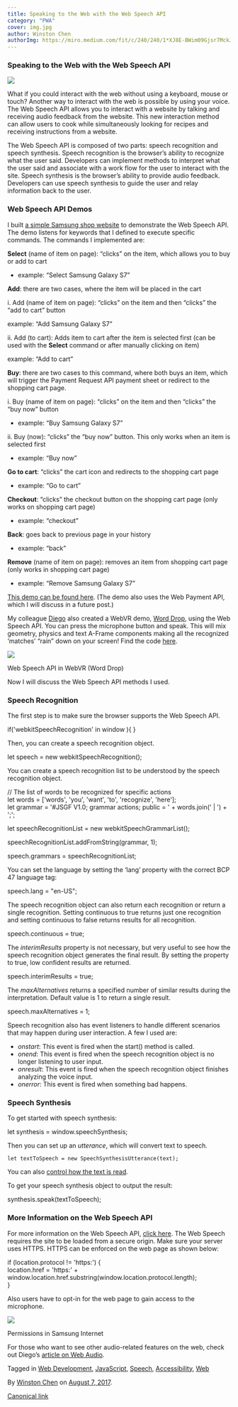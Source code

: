 ```yaml
---
title: Speaking to the Web with the Web Speech API
category: "PWA"
cover: img.jpg
author: Winston Chen
authorImg: https://miro.medium.com/fit/c/240/240/1*XJ8E-BWim09Gjsr7MckJSQ.jpeg
---
```


### Speaking to the Web with the Web Speech API

![](https://cdn-images-1.medium.com/max/800/1*r63rqRn974ald5ynX-SCMg.jpeg)

What if you could interact with the web without using a keyboard, mouse or touch? Another way to interact with the web is possible by using your voice. The Web Speech API allows you to interact with a website by talking and receiving audio feedback from the website. This new interaction method can allow users to cook while simultaneously looking for recipes and receiving instructions from a website.

The Web Speech API is composed of two parts: speech recognition and speech synthesis. Speech recognition is the browser’s ability to recognize what the user said. Developers can implement methods to interpret what the user said and associate with a work flow for the user to interact with the site. Speech synthesis is the browser’s ability to provide audio feedback. Developers can use speech synthesis to guide the user and relay information back to the user.

### Web Speech API Demos

I built [a simple Samsung shop website](https://samsunginter.net/samsung-shop/) to demonstrate the Web Speech API. The demo listens for keywords that I defined to execute specific commands. The commands I implemented are:

**Select** (name of item on page): “clicks” on the item, which allows you to buy or add to cart

*   example: “Select Samsung Galaxy S7”

**Add**: there are two cases, where the item will be placed in the cart

i. Add (name of item on page): “clicks” on the item and then “clicks” the “add to cart” button

example: “Add Samsung Galaxy S7”

ii. Add (to cart): Adds item to cart after the item is selected first (can be used with the **Select** command or after manually clicking on item)

example: “Add to cart”

**Buy**: there are two cases to this command, where both buys an item, which will trigger the Payment Request API payment sheet or redirect to the shopping cart page.

i. Buy (name of item on page): “clicks” on the item and then “clicks” the “buy now” button

*   example: “Buy Samsung Galaxy S7”

ii. Buy (now): “clicks” the “buy now” button. This only works when an item is selected first

*   example: “Buy now”

**Go to cart**: “clicks” the cart icon and redirects to the shopping cart page

*   example: “Go to cart”

**Checkout**: “clicks” the checkout button on the shopping cart page (only works on shopping cart page)

*   example: “checkout”

**Back**: goes back to previous page in your history

*   example: “back”

**Remove** (name of item on page): removes an item from shopping cart page (only works in shopping cart page)

*   example: “Remove Samsung Galaxy S7”

[This demo can be found here](https://samsunginter.net/samsung-shop/). (The demo also uses the Web Payment API, which I will discuss in a future post.)

My colleague [Diego](https://medium.com/@diekus) also created a WebVR demo, [Word Drop](https://samsunginter.net/word-drop/), using the Web Speech API. You can press the microphone button and speak. This will mix geometry, physics and text A-Frame components making all the recognized ‘matches’ “rain” down on your screen! Find the code [here](https://github.com/SamsungInternet/word-drop).

![](https://cdn-images-1.medium.com/max/800/1*AlAdD8ltbJJV2GwQkwNJ4w.png)

Web Speech API in WebVR (Word Drop)

Now I will discuss the Web Speech API methods I used.

### Speech Recognition

The first step is to make sure the browser supports the Web Speech API.

if('webkitSpeechRecognition' in window ){ }

Then, you can create a speech recognition object.

let speech = new webkitSpeechRecognition();

You can create a speech recognition list to be understood by the speech recognition object.

// The list of words to be recognized for specific actions  
let words = \['words', 'you', 'want', 'to', 'recognize', 'here'\];    
let grammar = '#JSGF V1.0; grammar actions; public <actions> = ' + words.join(' | ') + ';';   
   
let speechRecognitionList = new webkitSpeechGrammarList();

speechRecognitionList.addFromString(grammar, 1);

speech.grammars = speechRecognitionList;

You can set the language by setting the ‘lang’ property with the correct BCP 47 language tag:

speech.lang = "en-US";

The speech recognition object can also return each recognition or return a single recognition. Setting continuous to true returns just one recognition and setting continuous to false returns results for all recognition.

speech.continuous = true;

The _interimResults_ property is not necessary, but very useful to see how the speech recognition object generates the final result. By setting the property to true, low confident results are returned.

speech.interimResults = true;

The _maxAlternatives_ returns a specified number of similar results during the interpretation. Default value is 1 to return a single result.

speech.maxAlternatives = 1;

Speech recognition also has event listeners to handle different scenarios that may happen during user interaction. A few I used are:

*   _onstart_: This event is fired when the start() method is called.
*   _onend_: This event is fired when the speech recognition object is no longer listening to user input.
*   _onresult_: This event is fired when the speech recognition object finishes analyzing the voice input.
*   _onerror_: This event is fired when something bad happens.

### Speech Synthesis

To get started with speech synthesis:

let synthesis = window.speechSynthesis;

Then you can set up an _utterance_, which will convert text to speech.

    let textToSpeech = new SpeechSynthesisUtterance(text);

You can also [control how the text is read](https://developer.mozilla.org/en-US/docs/Web/API/SpeechSynthesisUtterance).

To get your speech synthesis object to output the result:

synthesis.speak(textToSpeech);

### More Information on the Web Speech API

For more information on the Web Speech API, [click here](https://developer.mozilla.org/en-US/docs/Web/API/Web_Speech_API). The Web Speech requires the site to be loaded from a secure origin. Make sure your server uses HTTPS. HTTPS can be enforced on the web page as shown below:

if (location.protocol != 'https:') {  
    location.href = 'https:' + window.location.href.substring(window.location.protocol.length);  
}

Also users have to opt-in for the web page to gain access to the microphone.

![](https://cdn-images-1.medium.com/max/800/1*u3FNa1Yp5tnODiZFdrPnWg.png)

Permissions in Samsung Internet

For those who want to see other audio-related features on the web, check out Diego’s [article on Web Audio](https://medium.com/samsung-internet-dev/web-audio-on-different-platforms-67fc9ffc2c4e).

Tagged in [Web Development](https://medium.com/tag/web-development), [JavaScript](https://medium.com/tag/javascript), [Speech](https://medium.com/tag/speech), [Accessibility](https://medium.com/tag/accessibility), [Web](https://medium.com/tag/web)

By [Winston Chen](https://medium.com/@winstonchen1337) on [August 7, 2017](https://medium.com/p/980d12d34244).

[Canonical link](https://medium.com/@winstonchen1337/speaking-to-the-web-with-the-web-speech-api-980d12d34244)
